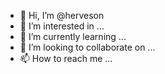 - 👋 Hi, I’m @herveson
- 👀 I’m interested in ...
- 🌱 I’m currently learning ...
- 💞️ I’m looking to collaborate on ...
- 📫 How to reach me ...

<!---
herveson/herveson is a ✨ special ✨ repository because its `README.md` (this file) appears on your GitHub profile.
You can click the Preview link to take a look at your changes.
--->
